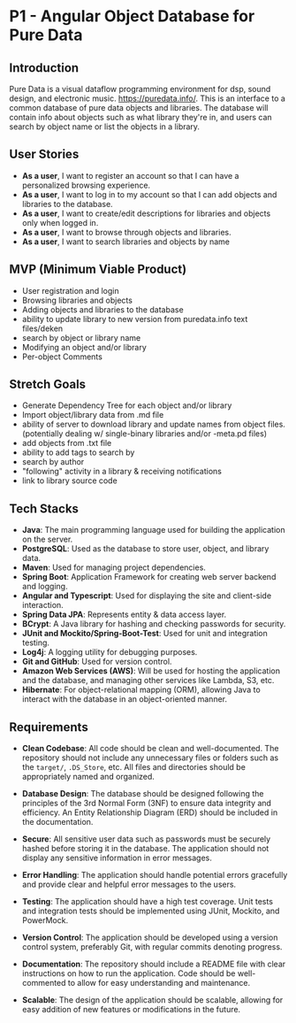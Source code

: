 # P1 - Angular Object Database for Pure Data

## Introduction

Pure Data is a visual dataflow programming environment for dsp, sound design, and electronic music. https://puredata.info/. This is an interface to a common database of pure data objects and libraries. The database will contain info about objects such as what library they're in, and users can search by object name or list the objects in a library.

## User Stories

- **As a user**,  I want to register an account so that I can have a personalized browsing experience.
- **As a user**, I want to log in to my account so that I can add objects and libraries to the database.
- **As a user**, I want to create/edit descriptions for libraries and objects only when logged in.
- **As a user**, I want to browse through objects and libraries.
- **As a user**, I want to search libraries and objects by name

## MVP (Minimum Viable Product)

- User registration and login
- Browsing libraries and objects
- Adding objects and libraries to the database
- ability to update library to new version from puredata.info text files/deken
- search by object or library name
- Modifying an object and/or library
- Per-object Comments

## Stretch Goals

- Generate Dependency Tree for each object and/or library
- Import object/library data from .md file
- ability of server to download library and update names from object files. (potentially dealing w/ single-binary libraries and/or -meta.pd files)
- add objects from .txt file
- ability to add tags to search by
- search by author
- "following" activity in a library & receiving notifications
- link to library source code

## Tech Stacks

- **Java**: The main programming language used for building the application on the server.
- **PostgreSQL**: Used as the database to store user, object, and library data.
- **Maven**: Used for managing project dependencies.
- **Spring Boot**: Application Framework for creating web server backend and logging.
- **Angular and Typescript**: Used for displaying the site and client-side interaction.
- **Spring Data JPA**: Represents entity & data access layer.
- **BCrypt**: A Java library for hashing and checking passwords for security.
- **JUnit and Mockito/Spring-Boot-Test**: Used for unit and integration testing.
- **Log4j**: A logging utility for debugging purposes.
- **Git and GitHub**: Used for version control.
- **Amazon Web Services (AWS)**: Will be used for hosting the application and the database, and managing other services like Lambda, S3, etc.
- **Hibernate**: For object-relational mapping (ORM), allowing Java to interact with the database in an object-oriented manner.

## Requirements

- **Clean Codebase**: All code should be clean and well-documented. The repository should not include any unnecessary files or folders such as the `target/`, `.DS_Store`, etc. All files and directories should be appropriately named and organized.

- **Database Design**: The database should be designed following the principles of the 3rd Normal Form (3NF) to ensure data integrity and efficiency. An Entity Relationship Diagram (ERD) should be included in the documentation.

- **Secure**: All sensitive user data such as passwords must be securely hashed before storing it in the database. The application should not display any sensitive information in error messages.

- **Error Handling**: The application should handle potential errors gracefully and provide clear and helpful error messages to the users.

- **Testing**: The application should have a high test coverage. Unit tests and integration tests should be implemented using JUnit, Mockito, and PowerMock.

- **Version Control**: The application should be developed using a version control system, preferably Git, with regular commits denoting progress.

- **Documentation**: The repository should include a README file with clear instructions on how to run the application. Code should be well-commented to allow for easy understanding and maintenance.

- **Scalable**: The design of the application should be scalable, allowing for easy addition of new features or modifications in the future.

